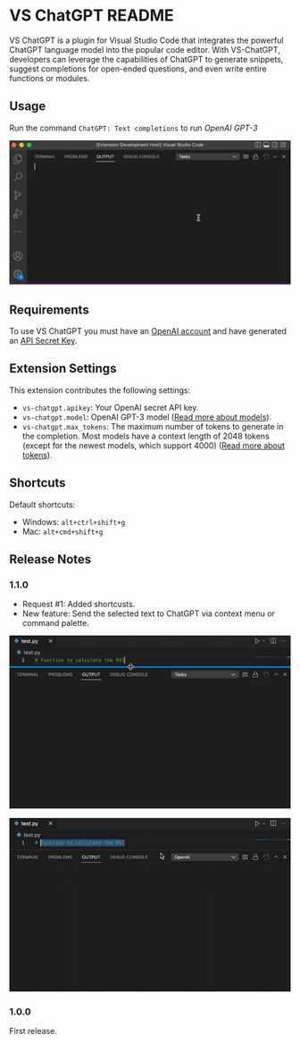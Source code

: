 # VS ChatGPT README

VS ChatGPT is a plugin for Visual Studio Code that integrates the powerful ChatGPT language model into the popular code editor. With VS-ChatGPT, developers can leverage the capabilities of ChatGPT to generate snippets, suggest completions for open-ended questions, and even write entire functions or modules.

## Usage

Run the command `ChatGPT: Text completions` to run _OpenAI GPT-3_

![run chatgpt](images/vs-chatgpt.gif)

## Requirements

To use VS ChatGPT you must have an [OpenAI account](https://beta.openai.com/) and have generated an [API Secret Key](https://beta.openai.com/account/api-keys).

## Extension Settings

This extension contributes the following settings:

- `vs-chatgpt.apikey`: Your OpenAI secret API key.
- `vs-chatgpt.model`: OpenAI GPT-3 model ([Read more about models](https://beta.openai.com/docs/models/gpt-3)).
- `vs-chatgpt.max_tokens`: The maximum number of tokens to generate in the completion. Most models have a context length of 2048 tokens (except for the newest models, which support 4000) ([Read more about tokens](https://beta.openai.com/docs/models/gpt-3)).

## Shortcuts

Default shortcuts:

- Windows: `alt+ctrl+shift+g`
- Mac: `alt+cmd+shift+g`

## Release Notes

### 1.1.0

- Request #1: Added shortcusts.
- New feature: Send the selected text to ChatGPT via context menu or command palette.

![run via context menu on text selection](images/vs-chatgpt-context.gif)

![run via command palette on text selection](images/vs-chatgpt-text-sel-command.gif)

### 1.0.0

First release.
